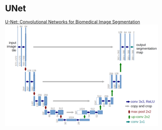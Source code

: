 # UNet

[U-Net: Convolutional Networks for Biomedical Image Segmentation](https://arxiv.org/pdf/1505.04597.pdf)  
![images](images/img_001.png)
